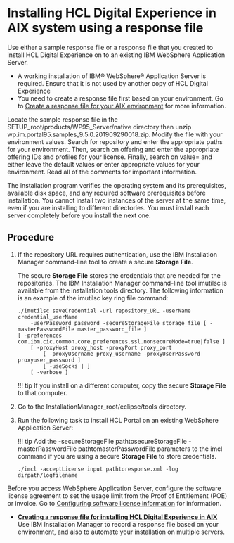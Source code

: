 # Installing HCL Digital Experience in AIX system using a response file

Use either a sample response file or a response file that you created to install HCL Digital Experience on to an existing IBM WebSphere Application Server.

-   A working installation of IBM® WebSphere® Application Server is required. Ensure that it is not used by another copy of HCL Digital Experience
-   You need to create a response file first based on your environment. Go to [Create a response file for your AIX environment](inst_response-AIX.md) for more information.

Locate the sample response file in the SETUP_root/products/WP95_Server/native directory then unzip wp.im.portal95.samples_9.5.0.201909290018.zip. Modify the file with your environment values. Search for repository and enter the appropriate paths for your environment. Then, search on offering and enter the appropriate offering IDs and profiles for your license. Finally, search on value= and either leave the default values or enter appropriate values for your environment. Read all of the comments for important information.

The installation program verifies the operating system and its prerequisites, available disk space, and any required software prerequisites before installation. You cannot install two instances of the server at the same time, even if you are installing to different directories. You must install each server completely before you install the next one.

## Procedure

1.  If the repository URL requires authentication, use the IBM Installation Manager command-line tool to create a secure **Storage File**.

    The secure **Storage File** stores the credentials that are needed for the repositories. The IBM Installation Manager command-line tool imutilsc is available from the installation tools directory. The following information is an example of the imutilsc key ring file command:

    ```
    ./imutilsc saveCredential -url repository_URL -userName credential_userName
    	-userPassword password -secureStorageFile storage_file [ -masterPasswordFile master_password_file ]
    [ -preferences com.ibm.cic.common.core.preferences.ssl.nonsecureMode=true|false ]
    	[ -proxyHost proxy_host -proxyPort proxy_port
    		[ -proxyUsername proxy_username -proxyUserPassword proxyuser_password ]
    		[ -useSocks ] ]
    	[ -verbose ]
    ```

    !!! tip 
        If you install on a different computer, copy the secure **Storage File** to that computer.

2.  Go to the InstallationManager_root/eclipse/tools directory.

3.  Run the following task to install HCL Portal on an existing WebSphere Application Server:

    !!! tip 
        Add the -secureStorageFile pathtosecureStorageFile -masterPasswordFile pathtomasterPasswordFile parameters to the imcl command if you are using a secure **Storage File** to store credentials.

    `./imcl -acceptLicense input pathtoresponse.xml -log dirpath/logfilename`


Before you access WebSphere Application Server, configure the software license agreement to set the usage limit from the Proof of Entitlement (POE) or invoice. Go to [Configuring software license information](http://www-01.ibm.com/support/knowledgecenter/SSAW57_8.5.5/com.ibm.websphere.installation.nd.iseries.doc/ae/tins_is_cfglic.html?cp=SSAW57_8.5.5%2F2-5-0-7-1) for information.

-   **[Creating a response file for installing HCL Digital Experience in AIX](inst_response-AIX.md)**  
Use IBM Installation Manager to record a response file based on your environment, and also to automate your installation on multiple servers.


